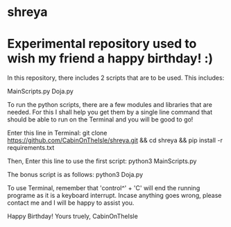 # shreya
# Experimental repository used to wish my friend a happy birthday! :)

In this repository, there includes 2 scripts that are to be used. This includes:

MainScripts.py
Doja.py

To run the python scripts, there are a few modules and libraries that are needed. For this I shall help you get them by a 
single line command that should be able to run on the Terminal and you will be good to go!


Enter this line in Terminal: 
git clone https://github.com/CabinOnTheIsle/shreya.git && cd shreya && pip install -r requirements.txt

Then, Enter this line to use the first script:
python3 MainScripts.py

The bonus script is as follows:
python3 Doja.py

To use Terminal, remember that 'control^' + 'C' will end the running programe as it is a keyboard interrupt.
Incase anything goes wrong, please contact me and I will be happy to assist you.

Happy Birthday!
Yours truely,
CabinOnTheIsle
